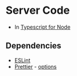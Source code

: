 # Server Code

* In [Typescript for Node](https://basarat.gitbook.io/typescript/nodejs)

## Dependencies

* [ESLint](https://khalilstemmler.com/blogs/typescript/eslint-for-typescript/)
* [Prettier](https://khalilstemmler.com/blogs/tooling/prettier/) - [options](https://prettier.io/docs/en/options.html)

